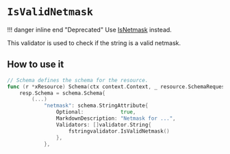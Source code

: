 # `IsValidNetmask`

!!! danger inline end "Deprecated"
    Use [IsNetmask](./isnetmask.md) instead.

This validator is used to check if the string is a valid netmask.

## How to use it

```go
// Schema defines the schema for the resource.
func (r *xResource) Schema(ctx context.Context, _ resource.SchemaRequest, resp *resource.SchemaResponse) {
    resp.Schema = schema.Schema{
        (...)
            "netmask": schema.StringAttribute{
                Optional:            true,
                MarkdownDescription: "Netmask for ...",
                Validators: []validator.String{
                    fstringvalidator.IsValidNetmask()
                },
            },
```
